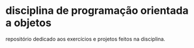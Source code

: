 # disciplina de programação orientada a objetos

repositório dedicado aos exercícios e projetos feitos na disciplina.

